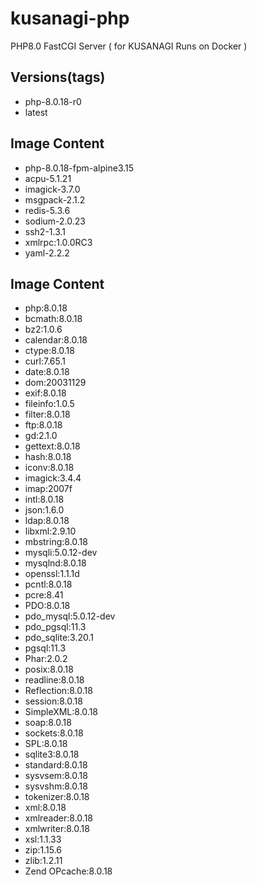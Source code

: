 # kusanagi-php
PHP8.0 FastCGI Server ( for KUSANAGI Runs on Docker )

## Versions(tags)
- php-8.0.18-r0
- latest

## Image Content
- php-8.0.18-fpm-alpine3.15
- acpu-5.1.21
- imagick-3.7.0
- msgpack-2.1.2
- redis-5.3.6
- sodium-2.0.23
- ssh2-1.3.1
- xmlrpc:1.0.0RC3
- yaml-2.2.2

## Image Content
- php:8.0.18
- bcmath:8.0.18
- bz2:1.0.6
- calendar:8.0.18
- ctype:8.0.18
- curl:7.65.1
- date:8.0.18
- dom:20031129
- exif:8.0.18
- fileinfo:1.0.5
- filter:8.0.18
- ftp:8.0.18
- gd:2.1.0
- gettext:8.0.18
- hash:8.0.18
- iconv:8.0.18
- imagick:3.4.4
- imap:2007f
- intl:8.0.18
- json:1.6.0
- ldap:8.0.18
- libxml:2.9.10
- mbstring:8.0.18
- mysqli:5.0.12-dev
- mysqlnd:8.0.18
- openssl:1.1.1d
- pcntl:8.0.18
- pcre:8.41
- PDO:8.0.18
- pdo_mysql:5.0.12-dev
- pdo_pgsql:11.3
- pdo_sqlite:3.20.1
- pgsql:11.3
- Phar:2.0.2
- posix:8.0.18
- readline:8.0.18
- Reflection:8.0.18
- session:8.0.18
- SimpleXML:8.0.18
- soap:8.0.18
- sockets:8.0.18
- SPL:8.0.18
- sqlite3:8.0.18
- standard:8.0.18
- sysvsem:8.0.18
- sysvshm:8.0.18
- tokenizer:8.0.18
- xml:8.0.18
- xmlreader:8.0.18
- xmlwriter:8.0.18
- xsl:1.1.33
- zip:1.15.6
- zlib:1.2.11
- Zend OPcache:8.0.18

